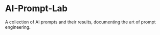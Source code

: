 # AI-Prompt-Lab
A collection of AI prompts and their results, documenting the art of prompt engineering.
